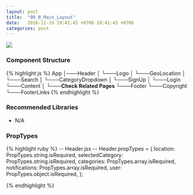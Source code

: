 ```yaml
---
layout: post
title:  "00_B_Main_Layout"
date:   2016-11-19 19:41:45 +0700 19:41:45 +0700
categories: post
---
```


<img src="{{ site.github.url }}/images/posts/2016-11-19/Main_Layout.jpg">

### Component Structure

{% highlight js %}
App
│───Header
│   └───Logo
│   └───GeoLocation
│   └───Search
│   └───CategoryDropdown
│   └───SignUp
│   └───Login
└───Content
│   └───**Check Related Pages**
└───Footer
    └───Copyright
    └───FooterLinks
{% endhighlight %}

### Recommended Libraries

* N/A

### PropTypes

{% highlight ruby %}
-- Header.jsx --
Header.propTypes = {
  location: PropTypes.string.isRequired,
  selectedCategory: PropTypes.string.isRequired,
  categories: PropTypes.array.isRequired,
  notifications: PropTypes.array.isRequired,
  user: PropTypes.object.isRequired,
};

{% endhighlight %}
